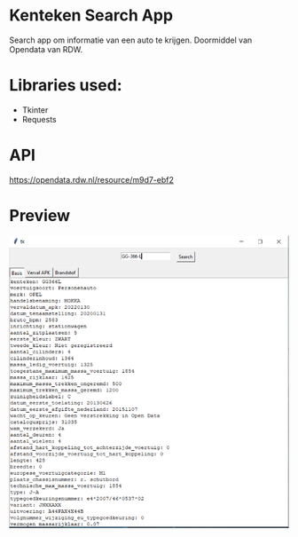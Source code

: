 # Kenteken Search App
 Search app om informatie van een auto te krijgen.
 Doormiddel van Opendata van RDW.

# Libraries used:
 * Tkinter
 * Requests
 
# API
https://opendata.rdw.nl/resource/m9d7-ebf2

# Preview
![Preview](https://github.com/SuchLuukie/Kenteken-Search-App/blob/main/Showcase/showcase.PNG?raw=true)
